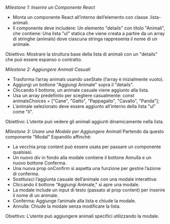 *Milestone 1: Inserire un Componente React*

- Monta un componente React all’interno dell’elemento con classe .lista-animali.
- Il componente deve includere:
Un elemento "details" con titolo "Animali", che contiene:
Una lista "ul" statica che viene creata a partire da un array di stringhe (animals) dove ciascuna stringa rappresenta il nome di un animale.

Obiettivo: Mostrare la struttura base della lista di animali con un "details" che può essere espanso o contratto.

*Milestone 2: Aggiungere Animali Casuali*

- Trasforma l’array animals usando useState (l’array è inizialmente vuoto).
- Aggiungi un bottone "Aggiungi Animale" sopra il "details".
- Cliccando il bottone, un animale casuale viene aggiunto alla lista.
- Usa un array predefinito per scegliere casualmente: const animalsChoices = ["Cane", "Gatto", "Pappagallo", "Cavallo", "Panda"];
- L’animale selezionato deve essere aggiunto all’interno della lista "ul" come "li".

Obiettivo: L’utente può vedere gli animali aggiunti dinamicamente nella lista.

*Milestone 3: Usare una Modale per Aggiungere Animali*
Partendo da questo componente "Modal"
Espandilo affinché:

- La vecchia prop content può essere usata per passare un componente qualsiasi.
- Un nuovo div in fondo alla modale contiene il bottone Annulla e un nuovo bottone Conferma.
- Una nuova prop onConfirm si aspetta una funzione per gestire l’azione di conferma.
- Sostituisci l’aggiunta casuale dell’animale con una modale interattiva:
- Cliccando il bottone "Aggiungi Animale," si apre una modale.
- La modale include un input di testo (passato al prop content) per inserire il nome di un animale.
- Conferma: Aggiunge l’animale alla lista e chiude la modale.
- Annulla: Chiude la modale senza modificare la lista.

Obiettivo: L’utente può aggiungere animali specifici utilizzando la modale.
